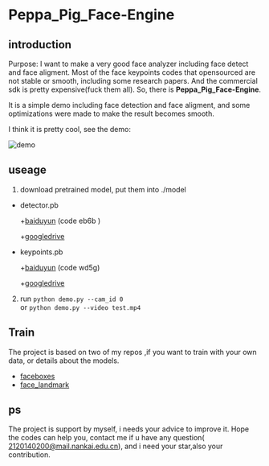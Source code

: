 # Peppa_Pig_Face-Engine


## introduction

Purpose: I want to make a very good face analyzer including face detect and face aligment. Most of the face keypoints codes that opensourced are not stable or smooth, including some research papers. And the commercial sdk is pretty expensive(fuck them all). So, there is **Peppa_Pig_Face-Engine**.  



It is a simple demo including face detection and face aligment, and some optimizations were made to make the result becomes smooth.


I think it is pretty cool, see the demo:

![demo](https://github.com/610265158/simpleface-engine/blob/master/figure/sample.gif)


## useage

1. download pretrained model, put them into ./model
+ detector.pb

   +[baiduyun](https://pan.baidu.com/s/1DzbFYjcjcbXO4C494IB2TA) (code eb6b )
   
   +[googledrive](https://drive.google.com/drive/folders/1mV7I9UR_DjF91Wd2P6TqMQhMIOpcBWRJ?usp=sharing) 
+ keypoints.pb

    +[baiduyun](https://pan.baidu.com/s/1jPW9cq9V9sJDrcrtcqpmLQ)  (code wd5g)
    
    +[googledrive](https://drive.google.com/drive/folders/1YHtaLkalAqURbkIYYJBLf6HJZzd6vzOG?usp=sharing)
2. run `python demo.py --cam_id 0`    
   or  `python demo.py --video test.mp4`


##  Train
The project is based on two of my repos ,if you want to train with your own data, or details about the models.

 + [faceboxes](https://github.com/610265158/faceboxes-tensorflow.git)
 + [face_landmark](https://github.com/610265158/face_landmark.git)


## ps
The project is support by myself, i needs your advice to improve it.
Hope the codes can help you, contact me if u have any question( 2120140200@mail.nankai.edu.cn), and i need your star,also your contribution.

